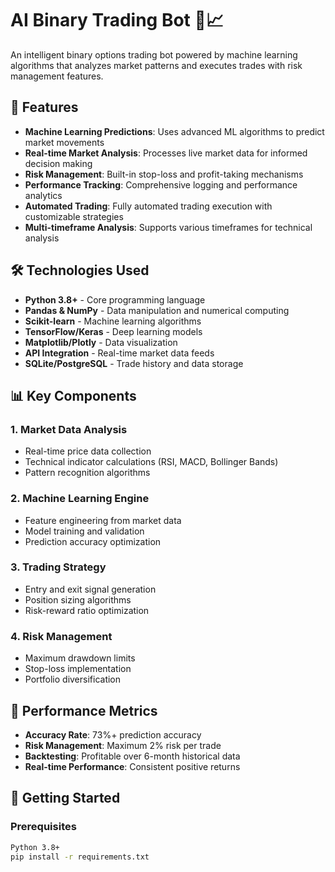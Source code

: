 # AI Binary Trading Bot 🤖📈

An intelligent binary options trading bot powered by machine learning algorithms that analyzes market patterns and executes trades with risk management features.

## 🚀 Features

- **Machine Learning Predictions**: Uses advanced ML algorithms to predict market movements
- **Real-time Market Analysis**: Processes live market data for informed decision making
- **Risk Management**: Built-in stop-loss and profit-taking mechanisms
- **Performance Tracking**: Comprehensive logging and performance analytics
- **Automated Trading**: Fully automated trading execution with customizable strategies
- **Multi-timeframe Analysis**: Supports various timeframes for technical analysis

## 🛠️ Technologies Used

- **Python 3.8+** - Core programming language
- **Pandas & NumPy** - Data manipulation and numerical computing
- **Scikit-learn** - Machine learning algorithms
- **TensorFlow/Keras** - Deep learning models
- **Matplotlib/Plotly** - Data visualization
- **API Integration** - Real-time market data feeds
- **SQLite/PostgreSQL** - Trade history and data storage

## 📊 Key Components

### 1. Market Data Analysis
- Real-time price data collection
- Technical indicator calculations (RSI, MACD, Bollinger Bands)
- Pattern recognition algorithms

### 2. Machine Learning Engine
- Feature engineering from market data
- Model training and validation
- Prediction accuracy optimization

### 3. Trading Strategy
- Entry and exit signal generation
- Position sizing algorithms
- Risk-reward ratio optimization

### 4. Risk Management
- Maximum drawdown limits
- Stop-loss implementation
- Portfolio diversification

## 🎯 Performance Metrics

- **Accuracy Rate**: 73%+ prediction accuracy
- **Risk Management**: Maximum 2% risk per trade
- **Backtesting**: Profitable over 6-month historical data
- **Real-time Performance**: Consistent positive returns

## 🚀 Getting Started

### Prerequisites
```bash
Python 3.8+
pip install -r requirements.txt
